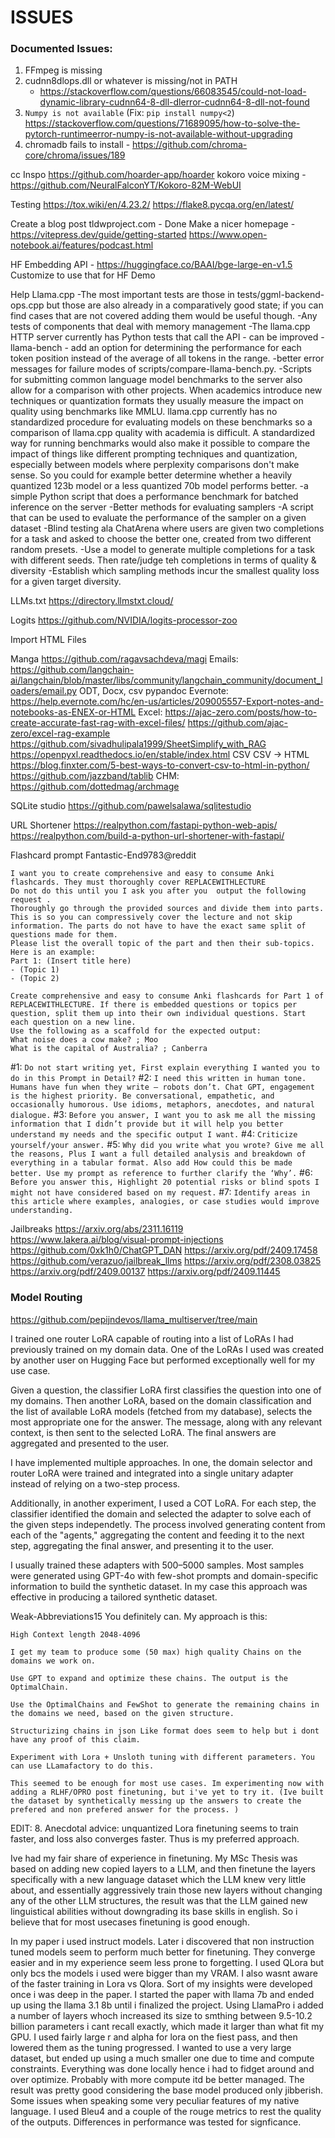 # ISSUES

### Documented Issues:
1. FFmpeg is missing
2. cudnn8dlops.dll or whatever is missing/not in PATH
   * https://stackoverflow.com/questions/66083545/could-not-load-dynamic-library-cudnn64-8-dll-dlerror-cudnn64-8-dll-not-found
3. `Numpy is not available` (Fix: `pip install numpy<2`) https://stackoverflow.com/questions/71689095/how-to-solve-the-pytorch-runtimeerror-numpy-is-not-available-without-upgrading
4. chromadb fails to install - https://github.com/chroma-core/chroma/issues/189


cc
Inspo
    https://github.com/hoarder-app/hoarder
    kokoro voice mixing - https://github.com/NeuralFalconYT/Kokoro-82M-WebUI

Testing
    https://tox.wiki/en/4.23.2/
    https://flake8.pycqa.org/en/latest/


Create a blog post
    tldwproject.com - Done
    Make a nicer homepage - https://vitepress.dev/guide/getting-started
    https://www.open-notebook.ai/features/podcast.html

HF Embedding API - https://huggingface.co/BAAI/bge-large-en-v1.5
    Customize to use that for HF Demo

Help Llama.cpp
    -The most important tests are those in tests/ggml-backend-ops.cpp but those are also already in a comparatively good state; if you can find cases that are not covered adding them would be useful though.
    -Any tests of components that deal with memory management
    -The llama.cpp HTTP server currently has Python tests that call the API - can be improved
    -llama-bench - add an option for determining the performance for each token position instead of the average of all tokens in the range.
    -better error messages for failure modes of scripts/compare-llama-bench.py.
    -Scripts for submitting common language model benchmarks to the server also allow for a comparison with other projects.
        When academics introduce new techniques or quantization formats they usually measure the impact on quality using benchmarks like MMLU.
        llama.cpp currently has no standardized procedure for evaluating models on these benchmarks so a comparison of llama.cpp quality with academia is difficult.
        A standardized way for running benchmarks would also make it possible to compare the impact of things like different prompting techniques and quantization, especially between models where perplexity comparisons don't make sense.
        So you could for example better determine whether a heavily quantized 123b model or a less quantized 70b model performs better.
    -a simple Python script that does a performance benchmark for batched inference on the server
    -Better methods for evaluating samplers
        -A script that can be used to evaluate the performance of the sampler on a given dataset
        -Blind testing ala ChatArena where users are given two completions for a task and asked to choose the better one, created from two different random presets.
        -Use a model to generate multiple completions for a task with different seeds. Then rate/judge teh completions in terms of quality & diversity
        -Establish which sampling methods incur the smallest quality loss for a given target diversity.


LLMs.txt
    https://directory.llmstxt.cloud/


Logits
    https://github.com/NVIDIA/logits-processor-zoo



Import HTML Files
    
Manga
https://github.com/ragavsachdeva/magi
Emails:
https://github.com/langchain-ai/langchain/blob/master/libs/community/langchain_community/document_loaders/email.py
ODT, Docx, csv
    pypandoc
Evernote:
    https://help.evernote.com/hc/en-us/articles/209005557-Export-notes-and-notebooks-as-ENEX-or-HTML
Excel:
    https://ajac-zero.com/posts/how-to-create-accurate-fast-rag-with-excel-files/
    https://github.com/ajac-zero/excel-rag-example
    https://github.com/sivadhulipala1999/SheetSimplify_with_RAG
    https://openpyxl.readthedocs.io/en/stable/index.html
CSV
    CSV -> HTML https://blog.finxter.com/5-best-ways-to-convert-csv-to-html-in-python/
    https://github.com/jazzband/tablib
CHM:
    https://github.com/dottedmag/archmage


SQLite studio
    https://github.com/pawelsalawa/sqlitestudio


URL Shortener
    https://realpython.com/fastapi-python-web-apis/
    https://realpython.com/build-a-python-url-shortener-with-fastapi/



Flashcard prompt
Fantastic-End9783@reddit
```
I want you to create comprehensive and easy to consume Anki flashcards. They must thoroughly cover REPLACEWITHLECTURE
Do not do this until you I ask you after you  output the following request .
Thoroughly go through the provided sources and divide them into parts. This is so you can compressively cover the lecture and not skip information. The parts do not have to have the exact same split of questions made for them.
Please list the overall topic of the part and then their sub-topics.
Here is an example:
Part 1: (Insert title here)
- (Topic 1)
- (Topic 2)
```
```
Create comprehensive and easy to consume Anki flashcards for Part 1 of REPLACEWITHLECTURE. If there is embedded questions or topics per question, split them up into their own individual questions. Start each question on a new line. 
Use the following as a scaffold for the expected output:
What noise does a cow make? ; Moo
What is the capital of Australia? ; Canberra
```


#1: `Do not start writing yet, First explain everything I wanted you to do in this Prompt in Detail?`
#2: `I need this written in human tone. Humans have fun when they write — robots don’t. Chat GPT, engagement is the highest priority. Be conversational, empathetic, and occasionally humorous. Use idioms, metaphors, anecdotes, and natural dialogue.`
#3: `Before you answer, I want you to ask me all the missing information that I didn’t provide but it will help you better understand my needs and the specific output I want.`
#4: `Criticize yourself/your answer.`
#5: `Why did you write what you wrote? Give me all the reasons, Plus I want a full detailed analysis and breakdown of everything in a tabular format. Also add How could this be made better. Use my prompt as reference to further clarify the ‘Why’.`
#6: `Before you answer this, Highlight 20 potential risks or blind spots I might not have considered based on my request.`
#7: `Identify areas in this article where examples, analogies, or case studies would improve understanding.`


Jailbreaks
    https://arxiv.org/abs/2311.16119
    https://www.lakera.ai/blog/visual-prompt-injections
    https://github.com/0xk1h0/ChatGPT_DAN
    https://arxiv.org/pdf/2409.17458
    https://github.com/verazuo/jailbreak_llms
    https://arxiv.org/pdf/2308.03825
    https://arxiv.org/pdf/2409.00137
    https://arxiv.org/pdf/2409.11445







### Model Routing
https://github.com/pepijndevos/llama_multiserver/tree/main


I trained one router LoRA capable of routing into a list of LoRAs I had previously trained on my domain data. One of the LoRAs I used was created by another user on Hugging Face but performed exceptionally well for my use case.

Given a question, the classifier LoRA first classifies the question into one of my domains. Then another LoRA, based on the domain classification and the list of available LoRA models (fetched from my database), selects the most appropriate one for the answer. The message, along with any relevant context, is then sent to the selected LoRA. The final answers are aggregated and presented to the user.

I have implemented multiple approaches. In one, the domain selector and router LoRA were trained and integrated into a single unitary adapter instead of relying on a two-step process.

Additionally, in another experiment, I used a COT LoRA. For each step, the classifier identified the domain and selected the adapter to solve each of the given steps independetly. The process involved generating content from each of the "agents," aggregating the content and feeding it to the next step, aggregating the final answer, and presenting it to the user.

I usually trained these adapters with 500–5000 samples. Most samples were generated using GPT-4o with few-shot prompts and domain-specific information to build the synthetic dataset. In my case this approach was effective in producing a tailored synthetic dataset.

Weak-Abbreviations15
You definitely can.
My approach is this:

    High Context length 2048-4096

    I get my team to produce some (50 max) high quality Chains on the domains we work on.

    Use GPT to expand and optimize these chains. The output is the OptimalChain.

    Use the OptimalChains and FewShot to generate the remaining chains in the domains we need, based on the given structure.

    Structurizing chains in json Like format does seem to help but i dont have any proof of this claim.

    Experiment with Lora + Unsloth tuning with different parameters. You can use LLamafactory to do this.

    This seemed to be enough for most use cases. Im experimenting now with adding a RLHF/OPRO post finetuning, but i've yet to try it. (Ive built the dataset by synthetically messing up the answers to create the prefered and non prefered answer for the process. )

EDIT: 8. Anecdotal advice: unquantized Lora finetuning seems to train faster, and loss also converges faster. Thus is my preferred approach.

Ive had my fair share of experience in finetuning. My MSc Thesis was based on adding new copied layers to a LLM, and then finetune the layers specifically with a new language dataset which the LLM knew very little about, and essentially aggressively train those new layers without changing any of the other LLM structures, the result was that the LLM gained new linguistical abilities without downgrading its base skills in english. So i believe that for most usecases finetuning is good enough.


In my paper i used instruct models. Later i discovered that non instruction tuned models seem to perform much better for finetuning. They converge easier and in my experience seem less prone to forgetting. I used QLora but only bcs the models i used were bigger than my VRAM. I also wasnt aware of the faster training in Lora vs Qlora. Sort of my insights were developed once i was deep in the paper. I started the paper with llama 7b and ended up using the llama 3.1 8b until i finalized the project. Using LlamaPro i added a number of layers whoch increased its size to smthing between 9.5-10.2 billion parameters i cant recall exactly, which made it larger than what fit my GPU. I used fairly large r and alpha for lora on the fiest pass, and then lowered them as the tuning progressed. I wanted to use a very large dataset, but ended up using a much smaller one due to time and compute constraints. Everything was done locally hence i had to fidget around and over optimize. Probably with more compute itd be better managed. The result was pretty good considering the base model produced only jibberish. Some issues when speaking some very peculiar features of my native language. I used Bleu4 and a couple of the rouge metrics to rest the quality of the outputs. Differences in performance was tested for signficance.

